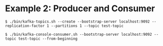 # Example 2: Producer and Consumer



```
$ ./bin/kafka-topics.sh --create --bootstrap-server localhost:9092 --replication-factor 1 --partitions 1 --topic test-topic
```

```
$ ./bin/kafka-console-consumer.sh --bootstrap-server localhost:9092 --topic test-topic --from-beginning
```

